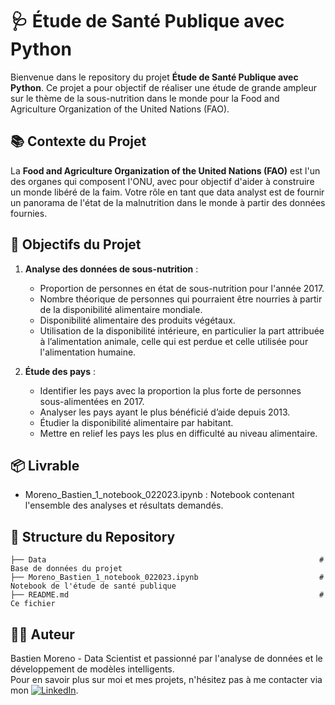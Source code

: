 # 🩺 Étude de Santé Publique avec Python

Bienvenue dans le repository du projet **Étude de Santé Publique avec Python**. Ce projet a pour objectif de réaliser une étude de grande ampleur sur le thème de la sous-nutrition dans le monde pour la Food and Agriculture Organization of the United Nations (FAO).

## 📚 Contexte du Projet

La **Food and Agriculture Organization of the United Nations (FAO)** est l'un des organes qui composent l'ONU, avec pour objectif d'aider à construire un monde libéré de la faim. Votre rôle en tant que data analyst est de fournir un panorama de l'état de la malnutrition dans le monde à partir des données fournies.

## 🎯 Objectifs du Projet

1. **Analyse des données de sous-nutrition** :
   - Proportion de personnes en état de sous-nutrition pour l'année 2017.
   - Nombre théorique de personnes qui pourraient être nourries à partir de la disponibilité alimentaire mondiale.
   - Disponibilité alimentaire des produits végétaux.
   - Utilisation de la disponibilité intérieure, en particulier la part attribuée à l’alimentation animale, celle qui est perdue et celle utilisée pour l'alimentation humaine.

2. **Étude des pays** :
   - Identifier les pays avec la proportion la plus forte de personnes sous-alimentées en 2017.
   - Analyser les pays ayant le plus bénéficié d’aide depuis 2013.
   - Étudier la disponibilité alimentaire par habitant.
   - Mettre en relief les pays les plus en difficulté au niveau alimentaire.

## 📦 Livrable

   - Moreno_Bastien_1_notebook_022023.ipynb : Notebook contenant l'ensemble des analyses et résultats demandés.

## 📂 Structure du Repository

```
├── Data                                                             # Base de données du projet
├── Moreno_Bastien_1_notebook_022023.ipynb                           # Notebook de l'étude de santé publique
├── README.md                                                        # Ce fichier
```

## 👨‍💻 Auteur
Bastien Moreno - Data Scientist et passionné par l'analyse de données et le développement de modèles intelligents.\
Pour en savoir plus sur moi et mes projets, n'hésitez pas à me contacter via mon [![LinkedIn](https://img.shields.io/badge/LinkedIn-%230077B5.svg?logo=linkedin&logoColor=white)](https://www.linkedin.com/in/bastien-moreno441237/).